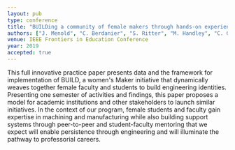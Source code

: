 ```yaml
---
layout: pub
type: conference
title: "BUILDing a community of female makers through hands-on experiences in a university MakerSpace"
authors: ["J. Menold", "C. Berdanier", "S. Ritter", "M. Handley", "C. Grady", "M. Byron", "E. Starkey", "S. Miller", "M. Parkinson"]
venue: IEEE Frontiers in Education Conference
year: 2019
accepted: true
---
```

This full innovative practice paper presents data and the framework for implementation of BUILD, a women's Maker initiative that dynamically weaves together female faculty and students to build engineering identities. Presenting one semester of activities and findings, this paper proposes a model for academic institutions and other stakeholders to launch similar initiatives. In the context of our program, female students and faculty gain expertise in machining and manufacturing while also building support systems through peer-to-peer and student-faculty mentoring that we expect will enable persistence through engineering and will illuminate the pathway to professorial careers.